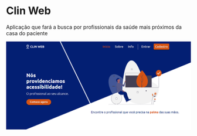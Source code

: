 <h1>Clin Web</h1>
<p>Aplicação que fará a busca por profissionais da saúde mais próximos da casa do paciente</p>

![](.github/HomePage.PNG)
